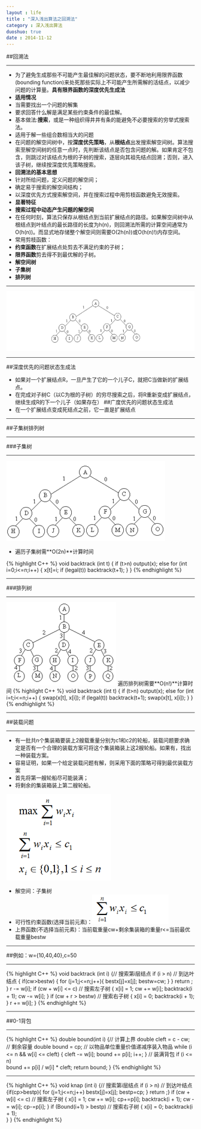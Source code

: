 ```yaml
---
layout : life
title : "深入浅出算法之回溯法"
category : 深入浅出算法
duoshuo: true
date : 2014-11-12
---
```


##回溯法

------------

* 为了避免生成那些不可能产生最佳解的问题状态，要不断地利用限界函数(bounding function)来处死那些实际上不可能产生所需解的活结点，以减少问题的计算量。**具有限界函数的深度优先生成法**
* **适用情况**
 * 当需要找出一个问题的解集
 * 要求回答什么解是满足某些约束条件的最佳解。
* 基本做法:**搜索**，或是一种组织得井井有条的能避免不必要搜索的穷举式搜索法。
 * 适用于解一些组合数相当大的问题
* 在问题的解空间树中，按**深度优先策略**，从**根结点**出发搜索解空间树。算法搜索至解空间树的任意一点时，先判断该结点是否包含问题的解。如果肯定不包含，则跳过对该结点为根的子树的搜索，逐层向其祖先结点回溯；否则，进入该子树，继续按深度优先策略搜索。
* **回溯法的基本思想**
 * 针对所给问题，定义问题的解空间；
 * 确定易于搜索的解空间结构；
 * 以深度优先方式搜索解空间，并在搜索过程中用剪枝函数避免无效搜索。
* **显著特征**
 * **搜索过程中动态产生问题的解空间**
 * 在任何时刻，算法只保存从根结点到当前扩展结点的路径。如果解空间树中从根结点到叶结点的最长路径的长度为h(n)，则回溯法所需的计算空间通常为O(h(n))。而显式地存储整个解空间则需要O(2h(n))或O(h(n)!)内存空间。
* 常用剪枝函数：
 * **约束函数**在扩展结点处剪去不满足约束的子树；
 * **限界函数**剪去得不到最优解的子树。
* **解空间树**
 * **子集树**
 * **排列树**

-------------------

![onepiece](/life/picture/huisu1.png)

------------------

##深度优先的问题状态生成法
* 如果对一个扩展结点R，一旦产生了它的一个儿子C，就把C当做新的扩展结点。
* 在完成对子树C（以C为根的子树）的穷尽搜索之后，将R重新变成扩展结点，继续生成R的下一个儿子（如果存在）
##广度优先的问题状态生成法
* 在一个扩展结点变成死结点之前，它一直是扩展结点


----------------------

##子集树排列树

---------------------

###子集树

--------------
![onepiece](/life/picture/zijishu.png)

* 遍历子集树需**O(2n)**计算时间

 {% highlight C++ %}
    void backtrack (int t)
{
  if (t>n) output(x);
    else
      for (int i=0;i<=n;i++) {
        x[t]=i;
        if (legal(t)) backtrack(t+1);
      }
}
{% endhighlight %}

-------------------

###排列树

------------------
![onepiece](/life/picture/pailieshu.png)
遍历排列树需要**O(n!)**计算时间
 {% highlight C++ %}
void backtrack (int t)
{
  if (t>n) output(x);
    else
      for (int i=t;i<=n;i++) {
        swap(x[t], x[i]);
        if (legal(t)) backtrack(t+1);
        swap(x[t], x[i]);
      }
} 
{% endhighlight %}

------------------------

##装载问题

------------------------

* 有一批共n个集装箱要装上2艘载重量分别为c1和c2的轮船，装载问题要求确定是否有一个合理的装载方案可将这个集装箱装上这2艘轮船。如果有，找出一种装载方案。
* 容易证明，如果一个给定装载问题有解，则采用下面的策略可得到最优装载方案
 * 首先将第一艘轮船尽可能装满；
 * 将剩余的集装箱装上第二艘轮船。
 
![onepiece](/life/picture/huisu_zhuangzai.png)

* 解空间：子集树
* 可行性约束函数(选择当前元素)：![onepiece](/life/picture/huisu_1.png)
* 上界函数(不选择当前元素)：当前载重量cw+剩余集装箱的重量r<=当前最优载重量bestw

------------------

##例如：w={10,40,40},c=50

-----------------
 {% highlight C++ %}
void backtrack (int i)
   {// 搜索第i层结点
         if (i > n)  // 到达叶结点
         {    if(cw>bestw) 
			  {
					for (j=1;j<=n;j++){
						bestx[j]=x[j];
						bestw=cw;
					}
			  }
               return ;
          }
          r -= w[i];
          if (cw + w[i] <= c) // 搜索左子树
          {    x[i] = 1; 
				cw += w[i]; 
				backtrack(i + 1); 
				cw -= w[i]; 
		  }
          if (cw + r > bestw) // 搜索右子树
		  {    x[i] = 0; 
			  backtrack(i + 1);
		  }
		  r += w[i];
   }
{% endhighlight %}

--------------------

##0-1背包

--------------------
 {% highlight C++ %}
   double bound(int i)
   {// 计算上界
      double cleft = c - cw;   // 剩余容量
      double bound = cp;
      // 以物品单位重量价值递减序装入物品
      while (i <= n &&  w[i] <= cleft)
      {
         cleft -= w[i];
         bound += p[i];
         i++;
      }
      // 装满背包
      if (i <= n)     
		bound += p[i] / w[i] * cleft;
      return bound;
   }
{% endhighlight %}

 --------------------
 {% highlight C++ %}
   void knap (int i)
   {// 搜索第i层结点
      if (i > n)  // 到达叶结点
            {if(cp>bestp){
				for (j=1;j<=n;j++)
					bestx[j]=x[j];
					bestp=cp;
				}
               return ;}
      if (cw + w[i] <= c) // 搜索左子树
      {    x[i] = 1; 
		  cw += w[i];
		  cp+=p[i];
           backtrack(i + 1); 
		   cw -= w[i]; 
		   cp-=p[i];
	 }
     if (Bound(i+1) > bestp) // 搜索右子树
     {  x[i] = 0; 
		backtrack(i + 1);     
	}
}
{% endhighlight %}
